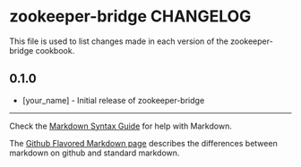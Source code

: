 zookeeper-bridge CHANGELOG
==================

This file is used to list changes made in each version of the zookeeper-bridge cookbook.

0.1.0
-----
- [your_name] - Initial release of zookeeper-bridge

- - -
Check the [Markdown Syntax Guide](http://daringfireball.net/projects/markdown/syntax) for help with Markdown.

The [Github Flavored Markdown page](http://github.github.com/github-flavored-markdown/) describes the differences between markdown on github and standard markdown.
